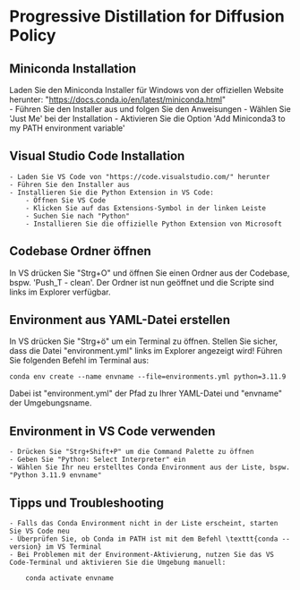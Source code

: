 # Progressive Distillation for Diffusion Policy

## Miniconda Installation

Laden Sie den Miniconda Installer für Windows von der offiziellen Website herunter: "https://docs.conda.io/en/latest/miniconda.html"	
	- Führen Sie den Installer aus und folgen Sie den Anweisungen
	- Wählen Sie 'Just Me' bei der Installation
	- Aktivieren Sie die Option 'Add Miniconda3 to my PATH environment variable'


## Visual Studio Code Installation

	- Laden Sie VS Code von "https://code.visualstudio.com/" herunter
	- Führen Sie den Installer aus
	- Installieren Sie die Python Extension in VS Code:	
		- Öffnen Sie VS Code
		- Klicken Sie auf das Extensions-Symbol in der linken Leiste
		- Suchen Sie nach "Python"
		- Installieren Sie die offizielle Python Extension von Microsoft


## Codebase Ordner öffnen

In VS drücken Sie "Strg+O" und öffnen Sie einen Ordner aus der Codebase, bspw. 'Push_T - clean'. Der Ordner ist nun geöffnet und die Scripte sind links im Explorer verfügbar.

## Environment aus YAML-Datei erstellen
In VS drücken Sie "Strg+ö" um ein Terminal zu öffnen. Stellen Sie sicher, dass die Datei "environment.yml" links im Explorer angezeigt wird! Führen Sie folgenden Befehl im Terminal aus:

	conda env create --name envname --file=environments.yml python=3.11.9

Dabei ist "environment.yml" der Pfad zu Ihrer YAML-Datei und "envname" der Umgebungsname. 


## Environment in VS Code verwenden
	- Drücken Sie "Strg+Shift+P" um die Command Palette zu öffnen
	- Geben Sie "Python: Select Interpreter" ein
	- Wählen Sie Ihr neu erstelltes Conda Environment aus der Liste, bspw. "Python 3.11.9 envname"


## Tipps und Troubleshooting


	- Falls das Conda Environment nicht in der Liste erscheint, starten Sie VS Code neu
	- Überprüfen Sie, ob Conda im PATH ist mit dem Befehl \texttt{conda --version} im VS Terminal
	- Bei Problemen mit der Environment-Aktivierung, nutzen Sie das VS Code-Terminal und aktivieren Sie die Umgebung manuell:	

		conda activate envname
